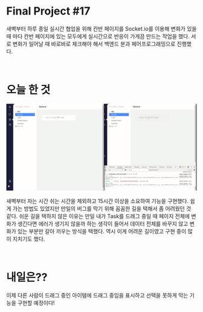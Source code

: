 # Final Project #17

새벽부터 하루 종일 실시간 협업을 위해 칸반 페이지를 Socket.io를 이용해 변화가 있을 때 마다 칸반 페이지에 있는 모두에게 실시간으로 반응이 가게끔 만드는 작업을 했다. 서로 변화가 일어날 때 바로바로 체크해야 해서 백엔드 분과 페어프로그래밍으로 진행했다.

<br />
 
# 오늘 한 것

![](./image/Final_17_1.gif)

새벽부터 자는 시간 쉬는 시간을 제외하고 15시간 이상을 소요하여 기능을 구현했다. 쉽게 가는 방법도 있었지만 만일의 버그를 막기 위해 꼼꼼한 길을 택해서 좀 어려웠던 것 같다. 쉬운 길을 택하지 않은 이유는 만일 내가 Task를 드래그 중일 때 페이지 전체에 변화가 생긴다면 에러가 생기지 않을까 하는 생각이 들어서 데이터 전체를 바꾸지 않고 변화가 있는 부분만 갈아 끼우는 방식을 택했다. 역시 이게 어려운 길이였고 구현 중이 많이 지치기도 했다.

<br />
 
# 내일은??

이제 다른 사람이 드래그 중인 아이템에 드래그 중임을 표시하고 선택을 못하게 막는 기능을 구현할 예정이다!
